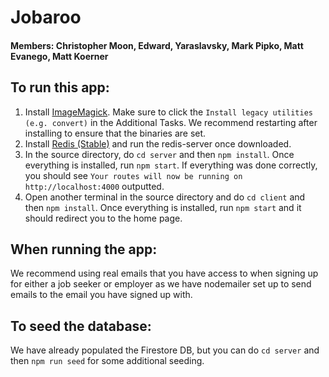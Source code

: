 # Jobaroo
#### Members: Christopher Moon, Edward, Yaraslavsky, Mark Pipko, Matt Evanego, Matt Koerner

## To run this app:  
1. Install [ImageMagick](https://imagemagick.org/script/download.php). Make sure to click the ```Install legacy utilities (e.g. convert)``` in the Additional Tasks. We recommend restarting after installing to ensure that the binaries are set.   
2. Install [Redis (Stable)](https://redis.io/download) and run the redis-server once downloaded.  
3. In the source directory, do ```cd server``` and then ```npm install```. Once everything is installed, run ```npm start```. If everything was done correctly, you should see ```Your routes will now be running on http://localhost:4000``` outputted.  
4. Open another terminal in the source directory and do ```cd client``` and then ```npm install```. Once everything is installed, run ```npm start``` and it should redirect you to the home page.   

## When running the app:  
We recommend using real emails that you have access to when signing up for either a job seeker or employer as we have nodemailer set up to send emails to the email you have signed up with.  

## To seed the database:  
We have already populated the Firestore DB, but you can do ```cd server``` and then ```npm run seed``` for some additional seeding.   

